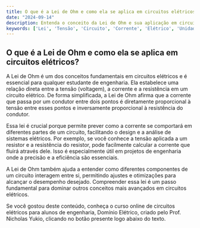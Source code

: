 ```yaml
---
title: O que é a Lei de Ohm e como ela se aplica em circuitos elétricos?
date: "2024-09-14"
description: Entenda o conceito da Lei de Ohm e sua aplicação em circuitos elétricos.
keywords: ['Lei', 'Tensão', 'Circuito', 'Corrente', 'Elétrico', 'Unidade']
---
```


## O que é a Lei de Ohm e como ela se aplica em circuitos elétricos?

A Lei de Ohm é um dos conceitos fundamentais em circuitos elétricos e é essencial para qualquer estudante de engenharia. Ela estabelece uma relação direta entre a tensão (voltagem), a corrente e a resistência em um circuito elétrico. De forma simplificada, a Lei de Ohm afirma que a corrente que passa por um condutor entre dois pontos é diretamente proporcional à tensão entre esses pontos e inversamente proporcional à resistência do condutor.

Essa lei é crucial porque permite prever como a corrente se comportará em diferentes partes de um circuito, facilitando o design e a análise de sistemas elétricos. Por exemplo, se você conhece a tensão aplicada a um resistor e a resistência do resistor, pode facilmente calcular a corrente que fluirá através dele. Isso é especialmente útil em projetos de engenharia onde a precisão e a eficiência são essenciais.

A Lei de Ohm também ajuda a entender como diferentes componentes de um circuito interagem entre si, permitindo ajustes e otimizações para alcançar o desempenho desejado. Compreender essa lei é um passo fundamental para dominar outros conceitos mais avançados em circuitos elétricos.

Se você gostou deste conteúdo, conheça o curso online de circuitos elétricos para alunos de engenharia, Domínio Elétrico, criado pelo Prof. Nicholas Yukio, clicando no botão presente logo abaixo do texto.